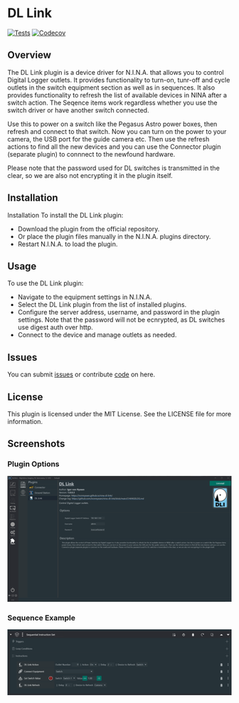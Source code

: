 ﻿# DL Link

[![Tests](https://github.com/ivonnyssen/nina-dl-link/actions/workflows/run-tests.yml/badge.svg)](https://github.com/ivonnyssen/nina-dl-link/actions/workflows/run-tests.yml)
[![Codecov](https://codecov.io/github/ivonnyssen/nina-dl-link/coverage.svg?branch=main)](https://codecov.io/gh/ivonnyssen/nina-dl-link)

## Overview
The DL Link plugin is a device driver for N.I.N.A. that allows you to control Digital Logger outlets. It provides functionality to turn-on, tunr-off and cycle outlets in the switch equipment section as well as in sequences.
It also provides functionality to refresh the list of available devices in NINA after a switch action. The Seqence items work regardless whether you use the switch driver or have another switch connected.

Use this to power on a switch like the Pegasus Astro power boxes, then refresh and connect to that switch. Now you can turn on the power to your camera, the USB port for the guide camera etc. Then use the refresh actions to find all the new devices and you can use the Connector plugin (separate plugin) to connnect to the newfound hardware.

Please note that the password used for DL switches is transmitted in the clear, so we are also not encrypting it in the plugin itself.

## Installation
Installation
To install the DL Link plugin:
 - Download the plugin from the official repository.</li>
 - Or place the plugin files manually in the N.I.N.A. plugins directory.</li>
 - Restart N.I.N.A. to load the plugin.</li>

## Usage
To use the DL Link plugin:
 - Navigate to the equipment settings in N.I.N.A.</li>
 - Select the DL Link plugin from the list of installed plugins.</li>
 - Configure the server address, username, and password in the plugin settings. Note that the password will not be ecnrypted, as DL switches use digest auth over http.</li>
 - Connect to the device and manage outlets as needed.</li>

## Issues
You can submit <a href="https://github.com/ivonnyssen/nina-dl-link/issues">issues</a> or contribute <a href="https://github.com/ivonnyssen/nina-dl-link">code</a> on here.

## License
This plugin is licensed under the MIT License. See the LICENSE file for more information.

## Screenshots

### Plugin Options

![DL Link Plugin](https://raw.githubusercontent.com/ivonnyssen/nina-dl-link/main/docs/assets/DL-Link-Options.png)

### Sequence Example

![DL Link Plugin](https://raw.githubusercontent.com/ivonnyssen/nina-dl-link/main/docs/assets/DL-Link-Sequence.png)
